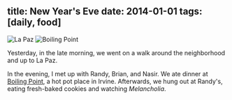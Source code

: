 title: New Year's Eve
date: 2014-01-01
tags: [daily, food]
---

![La Paz](https://dl.dropbox.com/u/4291520/scriptogram/la-paz-hike.jpg)
![Boiling Point](https://dl.dropbox.com/u/4291520/scriptogram/boiling-point.jpg)

Yesterday, in the late morning, we went on a walk around the neighborhood and up to La Paz.

In the evening, I met up with Randy, Brian, and Nasir. We ate dinner at [Boiling Point](http://www.bpgroupusa.com/), a hot pot place in Irvine. Afterwards, we hung out at Randy's, eating fresh-baked cookies and watching *Melancholia*.